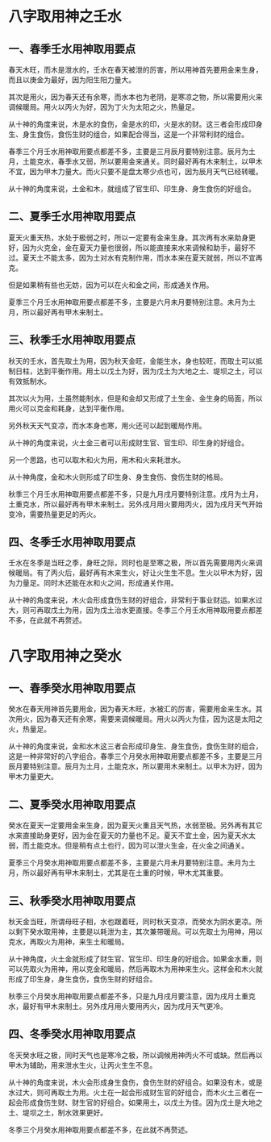 # 八字取用神之壬水

## 一、春季壬水用神取用要点

春天木旺，而木是泄水的，壬水在春天被泄的厉害，所以用神首先要用金来生身，而且以庚金为最好，因为阳生阳力量大。

其次是用火，因为春天还有余寒，而水本也为老阴，是寒凉之物，所以需要用火来调候暖局。用火以丙火为好，因为丁火为太阳之火，热量足。

从十神的角度来说，木是水的食伤，金是水的印，火是水的财。这三者会形成印身生、身生食伤，食伤生财的组合，如果配合得当，这是一个非常利财的组合。

春季三个月壬水用神取用要点都差不多，主要是三月辰月要特别注意。辰月为土月，土能克水，春季水又弱，所以要用金来通关。同时最好再有木来制土，以甲木不宜，因为甲木力量大。而火只要不是盘太寒少点也可，因为辰月天气已经转暖。

从十神的角度来说，土金和木，就组成了官生印、印生身、身生食伤的好组合。

## 二、夏季壬水用神取用要点

夏天火重天热，水处于极弱之时，所以一定要有金来生身。其次再有水来助身更好，因为火克金，金在夏天力量也很弱，所以能直接来水来调候和助手，最好不过。夏天土不能太多，因为土对水有克制作用，而水本来在夏天就弱，所以不宜再克。

但是如果稍有些也无妨，因为可以在火和金之间，形成通关作用。

夏季三个月壬水用神取用要点都差不多，主要是六月未月要特别注意。未月为土月，所以最好再有甲木来制土。

## 三、秋季壬水用神取用要点

秋天的壬水，首先取土为用，因为秋天金旺，金能生水，身也较旺，而取土可以抵制日柱，达到平衡作用。用土以戊土为好，因为戊土为大地之土、堤坝之土，可以有效抵制水。

其次以火为用，土虽然能制水，但是和金却又形成了土生金、金生身的局面，所以用火可以克金和耗身，达到平衡作用。

另外秋天天气变凉，而水本身也寒，用火还可以起到暖局作用。

从十神的角度来说，火土金三者可以形成财生官、官生印、印生身的好组合。

另一个思路，也可以取木和火为用，用木和火来耗泄水。

从十神角度，金和木火则形成了印生身、身生食伤、食伤生财的格局。

秋季三个月壬水用神取用要点都差不多，只是九月戌月要特别注意。戌月为土月，土重克水，所以最好再有甲木来制土。另外戌月用火要用丙火，因为戌月天气开始变冷，需要热量更足的丙火。

## 四、冬季壬水用神取用要点

壬水在冬季是当旺之季，身旺之际，同时也是至寒之极，所以首先需要用丙火来调候暖局。有了丙火后，最好再有木来生火，好让火生生不息。生火以甲木为好，因为力量足。同时木还能在水和火之间，形成通关作用。

从十神的角度来说，木火会形成食伤生财的好组合，非常利于事业财运。如果水过大，则可再取戊土为用，因为戊土治水更直接。冬季三个月壬水用神取用要点都差不多，在此就不再赘述。

# 八字取用神之癸水

## 一、春季癸水用神取用要点

癸水在春天用神首先要用金，因为春天木旺，水被汇的厉害，需要用金来生水。其次用火，因为春天还有余寒，需要来调候暖局。用火以丙火为佳，因为这是太阳之火，热量足。

从十神的角度来说，金和水木这三者会形成印身生、身生食伤，食伤生财的组合，这是一种非常好的八字组合。春季三个月癸水用神取用要点都差不多，主要是三月辰月要特别注意。辰月为土月，土能克水，所以要用木来制土。以甲木为好，因为甲木力量更大。

## 二、夏季癸水用神取用要点

癸水在夏天一定要用金来生身，因为夏天火重且天气热，水弱至极。另外再有其它水来直接助身更好，因为金在夏天的力量也不足。夏天不宜土金，因为夏天水太弱，而土能克水。但是稍有点土也行，因为可以泄火生金，在火金之间通关。

夏季三个月癸水用神取用要点都差不多，主要是六月未月要特别注意。未月为土月，所以最好再有甲木来制土，尤其是在土重的时候，甲木尤其重要。

## 三、秋季癸水用神取用要点

秋天金当旺，所谓母旺子相，水也跟着旺，同时秋天变凉，而癸水为阴水更凉。所以剩下癸水取用神，主要是以耗泄为主，其次兼带暖局。可以先取土为用神，用以克水，再取火为用神，来生土和暖局。

从十神角度，火土金就形成了财生官、官生印、印生身的好组合。如果金水重，则可以先取火为用神，用以克金和暖局，然后再取木为用神来生火。这样金和木火就形成了印生身，身生食伤，食伤生财的好组合。

秋季三个月癸水用神取用要点都差不多，只是九月戌月要注意，因为戌月土重克水，最好有甲木来制土。另外戌月用火要用丙火，因为戌月天气更冷。

## 四、冬季癸水用神取用要点

冬天癸水旺之极，同时天气也是寒冷之极，所以调候用神丙火不可或缺。然后再以甲木为辅助，用来泄水生火，让丙火生生不息。

从十神的角度来说，木火会形成身生食伤，食伤生财的好组合。如果没有木，或是水过大，则可再取土为用。火土在一起会形成财生官的好组合，而木火土三者在一起会形成食伤生财、财生官的好组合。如果用土，以戊土为佳。因为戊土是大地之土、堤坝之土，制水效果更好。

冬季三个月癸水用神取用要点都差不多，在此就不再赘述。